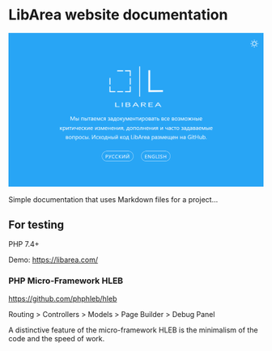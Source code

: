 # LibArea website documentation

![LibArea](https://raw.githubusercontent.com/Libarea/docs/main/public/assets/images/LibArea.ru.png)

Simple documentation that uses Markdown files for a project...

## For testing

PHP 7.4+

Demo: https://libarea.com/

### PHP Micro-Framework HLEB

https://github.com/phphleb/hleb

Routing > Controllers > Models > Page Builder > Debug Panel

A distinctive feature of the micro-framework HLEB is the minimalism of the code and the speed of work.